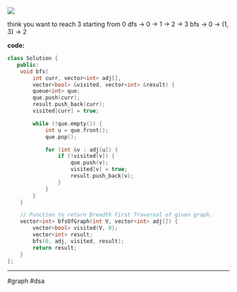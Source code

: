 
![](https://i.imgur.com/UhV0lXW.png)

think you want to reach 3 starting from 0
dfs -> 0 -> 1 -> 2 -> 3
bfs -> 0 -> (1, 3) -> 2

**code:**
```cpp
class Solution {
   public:
    void bfs(
        int curr, vector<int> adj[],
        vector<bool> &visited, vector<int> &result) {
        queue<int> que;
        que.push(curr);
        result.push_back(curr);
        visited[curr] = true;

        while (!que.empty()) {
            int u = que.front();
            que.pop();

            for (int &v : adj[u]) {
                if (!visited[v]) {
                    que.push(v);
                    visited[v] = true;
                    result.push_back(v);
                }
            }
        }
    }

    // Function to return Breadth First Traversal of given graph.
    vector<int> bfsOfGraph(int V, vector<int> adj[]) {
        vector<bool> visited(V, 0);
        vector<int> result;
        bfs(0, adj, visited, result);
        return result;
    }
};

```


---
#graph #dsa